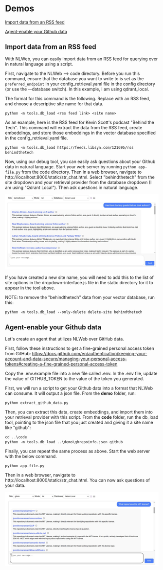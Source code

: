 # Demos

[Import data from an RSS feed](#import-data-from-an-rss-feed)

[Agent-enable your Github data](#agent-enable-your-github-data)

## Import data from an RSS feed
With NLWeb, you can easily import data from an RSS feed for querying over in natural language using a script.  

First, navigate to the NLWeb --> code directory.  Before you run this command, ensure that the database you want to write to is set as the `preferred_endpoint` in your config_retrieval.yaml file in the config directory (or use the --database switch). In this example, I am using qdrant_local.  

The format for this command is the following.  Replace with an RSS feed, and choose a descriptive site name for that data.   
```
python -m tools.db_load <rss feed link> <site name> 
```

As an example, here is the RSS feed for Kevin Scott's podcast "Behind the Tech".  This command will extract the data from the RSS feed, create embeddings, and store those embeddings in the vector database specified in the config_retrieval.yaml file.  
```
python -m tools.db_load https://feeds.libsyn.com/121695/rss behindthetech
```

Now, using our debug tool, you can easily ask questions about your Github data in natural language.  Start your web server by running `python app-file.py` from the code directory.  Then in a web browser, navigate to http://localhost:8000/static/str_chat.html.  Select "behindthetech" from the site dropdown and your retrieval provider from the database dropdown (I am using "Qdrant Local").  Then ask questions in natural language.  

!["Screenshot showing a chat interface with a question 'Has Kevin had any guests that are book authors?' and a list of podcast authors returned"](img/bookauthors.jpg)

If you have created a new site name, you will need to add this to the list of site options in the dropdown-interface.js file in the static directory for it to appear in the tool above.  

NOTE: to remove the "behindthetech" data from your vector database, run this:
```
python -m tools.db_load --only-delete delete-site behindthetech
```


## Agent-enable your Github data
Let's create an agent that utilizes NLWeb over GitHub data.  

First, follow these instructions to get a fine-grained personal access token from GitHub: https://docs.github.com/en/authentication/keeping-your-account-and-data-secure/managing-your-personal-access-tokens#creating-a-fine-grained-personal-access-token 

Copy the .env.example file into a new file called .env.  In the .env file, update the value of GITHUB_TOKEN to the value of the token you generated.  

First, we will run a script to get your Github data into a format that NLWeb can consume.  It will output a json file.  From the **demo** folder, run:
```
python extract_github_data.py
```

Then, you can extract this data, create embeddings, and import them into your retrieval provider with this script.  From the **code** folder, run the db_load tool, pointing to the json file that you just created and giving it a site name like "github":
```
cd ..\code
python -m tools.db_load ..\demo\ghrepoinfo.json github
```

Finally, you can repeat the same process as above.  Start the web server with the below command.
```
python app-file.py
```

Then in a web browser, navigate to http://localhost:8000/static/str_chat.html.  You can now ask questions of your data. 

!["Screenshot showing a chat interface with a question 'What repos have the MIT license?' and a list of code repositories returned"](img/github.jpg)

